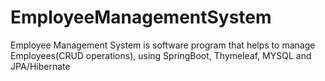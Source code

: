 # EmployeeManagementSystem
Employee Management System is software program that helps to manage Employees(CRUD operations), using SpringBoot, Thymeleaf, MYSQL and JPA/Hibernate
